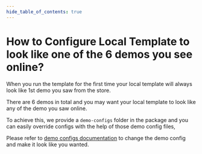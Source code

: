 ```yaml
---
hide_table_of_contents: true
---
```


# How to Configure Local Template to look like one of the 6 demos you see online?

When you run the template for the first time your local template will always look like 1st demo you saw from the store.

There are 6 demos in total and you may want your local template to look like any of the demo you saw online.

To achieve this, we provide a `demo-configs` folder in the package and you  can easily override configs with the help of those demo config files,

Please refer to [demo configs documentation](/docs/guide/development/demo-config) to change the demo config and make it look like you wanted.